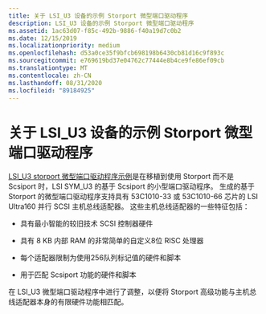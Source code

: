 ```yaml
---
title: 关于 LSI_U3 设备的示例 Storport 微型端口驱动程序
description: LSI_U3 设备的示例 Storport 微型端口驱动程序
ms.assetid: 1ac63d07-f85c-492b-9886-f40a19d7c0b2
ms.date: 12/15/2019
ms.localizationpriority: medium
ms.openlocfilehash: d53a0ce35f9bfcb698198b6430cb81d16c9f893c
ms.sourcegitcommit: e769619bd37e04762c77444e8b4ce9fe86ef09cb
ms.translationtype: MT
ms.contentlocale: zh-CN
ms.lasthandoff: 08/31/2020
ms.locfileid: "89184925"
---
```

# <a name="about-the-sample-storport-miniport-driver-for-an-lsi_u3-device"></a>关于 LSI_U3 设备的示例 Storport 微型端口驱动程序

[LSI_U3 storport 微型端口驱动程序示例](/samples/microsoft/windows-driver-samples/lsi_u3-storport-miniport-driver/
)是在移植到使用 Storport 而不是 Scsiport 时，LSI SYM_U3 的基于 Scsiport 的小型端口驱动程序。 生成的基于 Storport 的微型端口驱动程序支持具有 53C1010-33 或 53C1010-66 芯片的 LSI Ultra160 并行 SCSI 主机总线适配器。 这些主机总线适配器的一些特征包括：

- 具有最小智能的较旧技术 SCSI 控制器硬件

- 具有 8 KB 内部 RAM 的非常简单的自定义8位 RISC 处理器

- 每个适配器限制为使用256队列标记值的硬件和脚本

- 用于匹配 Scsiport 功能的硬件和脚本

在 LSI_U3 微型端口驱动程序中进行了调整，以便将 Storport 高级功能与主机总线适配器本身的有限硬件功能相匹配。